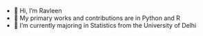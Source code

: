 - 👋 Hi, I’m Ravleen 
- 👀 My primary works and contributions are in Python and R
- 🌱 I’m currently majoring in Statistics from the University of Delhi

<!---
ravleenbajaj/ravleenbajaj is a ✨ special ✨ repository because its `README.md` (this file) appears on your GitHub profile.
You can click the Preview link to take a look at your changes.
--->
